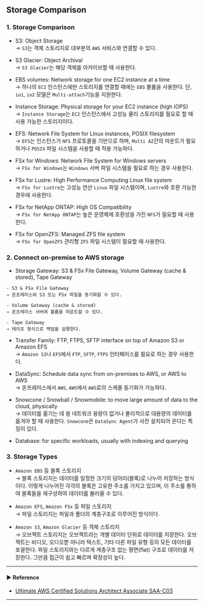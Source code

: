 ## Storage Comparison
### 1. Storage Comparison
- S3: Object Storage  
→ `S3`는 객체 스토리지로 대부분의 `AWS` 서비스와 연결할 수 있다.

- S3 Glacier: Object Archival  
→ `S3 Glacier`는 해당 객체를 아카이브할 때 사용한다.

- EBS volumes: Network storage for one EC2 instance at a time  
→ 하나의 `EC2` 인스턴스에만 스토리지를 연결할 때에는 `EBS` 볼륨을 사용한다. 단, `io1`, `io2` 모델은 `Multi-attach`기능을 지원한다.

- Instance Storage: Physical storage for your EC2 instance (high IOPS)  
→ `Instance Storage`는 `EC2` 인스턴스에서 고성능 물리 스토리지를 필요로 할 때 사용 가능한 스토리지이다.

- EFS: Network File System for Linux instances, POSIX filesystem  
→ `EFS`는 인스턴스가 `NFS` 프로토콜을 기반으로 하며, `Multi AZ`간의 마운트가 필요하거나 `POSIX` 파일 시스템을 사용할 때 적용 가능하다.

- FSx for Windows: Network File System for Windows servers  
→ `FSx for Windows`는 `Windows` 서버 파일 시스템을 필요로 하는 경우 사용한다.

- FSx for Lustre: High Performance Computing Linux file system  
→ `FSx for Lustre`는 고성능 연산 `Linux` 파일 시스템이며, `Lustre`와 호환 가능한 경우에 사용한다. 

- FSx for NetApp ONTAP: High OS Compatibility  
→ `FSx for NetApp ONTAP`는 높은 운영체제 호환성을 가진 `NFS`가 필요할 때 사용한다.

- FSx for OpenZFS: Managed ZFS file system  
→ `FSx for OpenZFS` 관리형 `ZFS` 파일 시스템이 필요할 때 사용한다.

### 2. Connect on-premise to AWS storage
- Storage Gateway: S3 & FSx File Gateway, Volume Gateway (cache & stored), Tape Gateway
~~~
- S3 & FSx File Gateway
→ 온프레미스와 S3 또는 FSx 파일을 동기화할 수 있다.

- Volume Gateway (cache & stored)
→ 온프레미스 서버에 볼륨을 마운트할 수 있다.

- Tape Gateway
→ 테이프 형식으로 백업을 실행한다.
~~~

- Transfer Family: FTP, FTPS, SFTP interface on top of Amazon S3 or Amazon EFS  
→ `Amazon S3`나 `EFS`에서 `FTP`, `SFTP`, `FTPS` 인터페이스를 필요로 하는 경우 사용한다.

- DataSync: Schedule data sync from on-premises to AWS, or AWS to AWS  
→ 온프레미스에서 `AWS`, `AWS`에서 `AWS`로의 스케줄 동기화가 가능하다.

- Snowcone / Snowball / Snowmobile: to move large amount of data to the cloud, physically  
→ 데이터를 옮기는 데 쓸 네트워크 용량이 없거나 물리적으로 대용량의 데이터를 옮겨야 할 때 사용한다. `Snowcone`은 `DataSync Agent`가 사전 설치되어 온다는 특징이 있다.

- Database: for specific workloads, usually with indexing and querying

### 3. Storage Types
- `Amazon EBS` 등 블록 스토리지  
→ 블록 스토리지는 데이터를 일정한 크기의 덩어리(블록)로 나누어 저장하는 방식이다. 
이렇게 나누어진 각각의 블록은 고유한 주소를 가지고 있으며, 이 주소를 통하여 블록들을 재구성하여 데이터를 불러올 수 있다.

- `Amazon EFS`, `Amazon FSx` 등 파일 스토리지  
→ 파일 스토리지는 파일과 폴더의 계층구조로 이루어진 방식이다.

- `Amazon S3`, `Amazon Glacier` 등 객체 스토리지  
→ 오브젝트 스토리지는 오브젝트라는 개별 데이터 단위로 데이터를 저장한다. 오브젝트는 비디오, 오디오뿐 아니라 텍스트, 기타 다른 파일 유형 등의 모든 데이터를 포괄한다.
파일 스토리지와는 다르게 계층구조 없는 평면(flat) 구조로 데이터를 저장한다. 그만큼 접근이 쉽고 빠르며 확장성이 높다.

---
#### ▶ Reference
- [Ultimate AWS Certified Solutions Architect Associate SAA-C03](https://www.udemy.com/course/aws-certified-solutions-architect-associate-saa-c03/)
---
